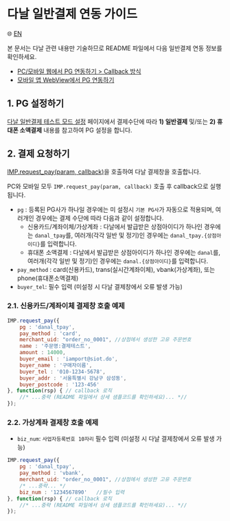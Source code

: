 # 다날 일반결제 연동 가이드

:globe_with_meridians: [EN](/en/General/sample/danal.md)  

본 문서는 다날 관련 내용만 기술하므로 README 파일에서 다음 일반결제 연동 정보를 확인하세요.

- [PC/모바일 웹에서 PG 연동하기 > Callback 방식](../README.md#callback)
- [모바일 앱 WebView에서 PG 연동하기](../README.md#webview)

## 1. PG 설정하기

<a href="https://guide.iamport.kr/9865a7f8-4e20-4fe1-89bd-413beae49982" target="_blank">다날 일반결제 테스트 모드 설정</a> 페이지에서 결제수단에 따라 **1) 일반결제** 및/또는 **2) 휴대폰 소액결제** 내용를 참고하여 PG 설정을 합니다.

## 2. 결제 요청하기

[IMP.request_pay(param, callback)](https://docs.iamport.kr/sdk/javascript-sdk#request_pay)을 호출하여 다날 결제창을 호출합니다.

PC와 모바일 모두 `IMP.request_pay(param, callback)` 호출 후 callback으로 실행됩니다.

- `pg` : 등록된 PG사가 하나일 경우에는 미 설정시 `기본 PG사`가 자동으로 적용되며, 여러개인 경우에는 결제 수단에 따라 다음과 같이 설정합니다.
	- 신용카드/계좌이체/가상계좌 : 다날에서 발급받은 상점아이디가 하나인 경우에는 `danal_tpay`를, 여러개(각각 일반 및 정기)인 경우에는 `danal_tpay.{상점아이디}`를 입력합니다.
	- 휴대폰 소액결제 : 다날에서 발급받은 상점아이디가 하나인 경우에는 `danal`를, 여러개(각각 일반 및 정기)인 경우에는 `danal.{상점아이디}`를 입력합니다.
- `pay_method` : card(신용카드), trans(실시간계좌이체), vbank(가상계좌), 또는 phone(휴대폰소액결제)
- `buyer_tel`: 필수 입력 (미설정 시 다날 결제창에서 오류 발생 가능)  

### 2.1. 신용카드/계좌이체 결제창 호출 예제  

```javascript
IMP.request_pay({
    pg : 'danal_tpay',
    pay_method : 'card',
    merchant_uid: "order_no_0001", //상점에서 생성한 고유 주문번호
    name : '주문명:결제테스트',
    amount : 14000,
    buyer_email : 'iamport@siot.do',
    buyer_name : '구매자이름',
    buyer_tel : '010-1234-5678',
    buyer_addr : '서울특별시 강남구 삼성동',
    buyer_postcode : '123-456'
}, function(rsp) { // callback 로직
	//* ...중략 (README 파일에서 상세 샘플코드를 확인하세요)... *//
});
```
### 2.2. 가상계좌 결제창 호출 예제  

- `biz_num`: `사업자등록번호 10자리` 필수 입력 (미설정 시 다날 결제창에서 오류 발생 가능)

```javascript
IMP.request_pay({
    pg : 'danal_tpay',
    pay_method : 'vbank',
    merchant_uid: "order_no_0001", //상점에서 생성한 고유 주문번호
    /* ...중략... */
    biz_num : '1234567890'   //필수 입력
}, function(rsp) { // callback 로직
	//* ...중략 (README 파일에서 상세 샘플코드를 확인하세요)... *//
});
```

